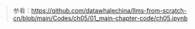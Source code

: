 > 参看：https://github.com/datawhalechina/llms-from-scratch-cn/blob/main/Codes/ch05/01_main-chapter-code/ch05.ipynb